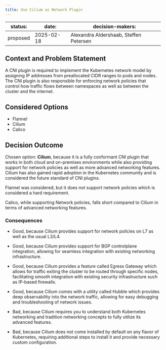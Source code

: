 ```yaml
---
title: Use Cilium as Network Plugin
---
```


| status: | date: | decision-makers: |
| --- | --- | --- |
| proposed | 2025-02-18 | Alexandra Aldershaab, Steffen Petersen |


## Context and Problem Statement

A CNI plugin is required to implement the Kubernetes network model by assigning IP addresses from preallocated CIDR ranges 
to pods and nodes. The CNI plugin is also responsible for enforcing network policies that control how traffic flows between 
namespaces as well as between the cluster and the internet.

## Considered Options

* Flannel
* Cilium
* Calico

## Decision Outcome

Chosen option: **Cilium**, because it is a fully conformant CNI plugin that works in both cloud and on-premises environments
while also providing support for network policies as well as more advanced networking features. Cilium has also gained 
rapid adoption in the Kubernetes community and is considered the future standard of CNI plugins.

Flannel was considered, but it does not support network policies which is considered a hard requirement.

Calico, while supporting Network policies, falls short compared to Cilium in terms of advanced networking features.

### Consequences

* Good, because Cilium provides support for network policies on L7 as well as the usual L3/L4.
* Good, because Cilium provides support for BGP controlplane integration, allowing for seamless integration with existing
  networking infrastructure.
* Good, because Cilium provides a feature called Egress Gateway which allows for traffic exiting the cluster to be routed 
  through specific nodes, facilitating smooth integration with existing security infrastructure such as IP-based firewalls.
* Good, because Cilium comes with a utility called Hubble which provides deep observability into the network traffic, allowing
  for easy debugging and troubleshooting of network issues.

* Bad, because Cilium requires you to understand both Kubernetes networking and tradition networking concepts to fully utilize
  its advanced features.
* Bad, because Cilium does not come installed by default on any flavor of Kubernetes, requiring additional steps to 
  install it and provide necessary custom configuration.
